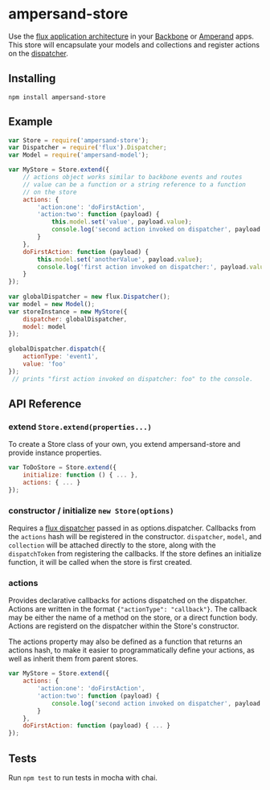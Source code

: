 # ampersand-store

Use the [flux application architecture](http://facebook.github.io/flux/) in your [Backbone](http://backbonejs.org/#) or [Amperand](http://ampersandjs.com/) apps. This store will encapsulate your models and collections and register actions on the [dispatcher](http://facebook.github.io/flux/docs/dispatcher.html#content).

## Installing
```
npm install ampersand-store
```

## Example
```javascript
var Store = require('ampersand-store');
var Dispatcher = require('flux').Dispatcher;
var Model = require('ampersand-model');

var MyStore = Store.extend({
    // actions object works similar to backbone events and routes
    // value can be a function or a string reference to a function
    // on the store
    actions: {
        'action:one': 'doFirstAction',
        'action:two': function (payload) {
            this.model.set('value', payload.value);
            console.log('second action invoked on dispatcher', payload.value);
        }
    },
    doFirstAction: function (payload) {
        this.model.set('anotherValue', payload.value);
        console.log('first action invoked on dispatcher:', payload.value);
    }
});
 
var globalDispatcher = new flux.Dispatcher();
var model = new Model();
var storeInstance = new MyStore({
    dispatcher: globalDispatcher,
    model: model
});
 
globalDispatcher.dispatch({
    actionType: 'event1',
    value: 'foo'
});
 // prints "first action invoked on dispatcher: foo" to the console.
```

## API Reference

### extend ```Store.extend(properties...) ```

To create a Store class of your own, you extend ampersand-store and provide instance properties.
```javascript
var ToDoStore = Store.extend({
    initialize: function () { ... },
    actions: { ... }
});
```

### constructor / initialize ```new Store(options)```

Requires a [flux dispatcher](http://facebook.github.io/flux/docs/dispatcher.html#content) passed in as options.dispatcher. Callbacks from the ```actions``` hash will be registered in the constructor. ```dispatcher```, ```model```, and ```collection``` will be attached directly to the store, along with the ```dispatchToken``` from registering the callbacks. If the store defines an initialize function, it will be called when the store is first created.

### actions

Provides declarative callbacks for actions dispatched on the dispatcher. Actions are written in the format ```{"actionType": "callback"}```. The callback may be either the name of a method on the store, or a direct function body. Actions are registerd on the dispatcher within the Store's constructor.

The actions property may also be defined as a function that returns an actions hash, to make it easier to programmatically define your actions, as well as inherit them from parent stores. 
```javascript
var MyStore = Store.extend({
    actions: {
        'action:one': 'doFirstAction',
        'action:two': function (payload) {
            console.log('second action invoked on dispatcher', payload.value);
        }
    },
    doFirstAction: function (payload) { ... }
});
```

## Tests

Run ```npm test``` to run tests in mocha with chai.

